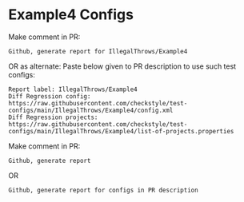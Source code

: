 # Example4 Configs
Make comment in PR:
```
Github, generate report for IllegalThrows/Example4
```
OR as alternate:
Paste below given to PR description to use such test configs:
```
Report label: IllegalThrows/Example4
Diff Regression config: https://raw.githubusercontent.com/checkstyle/test-configs/main/IllegalThrows/Example4/config.xml
Diff Regression projects: https://raw.githubusercontent.com/checkstyle/test-configs/main/IllegalThrows/Example4/list-of-projects.properties
```
Make comment in PR:
```
Github, generate report
```
OR
```
Github, generate report for configs in PR description
```
